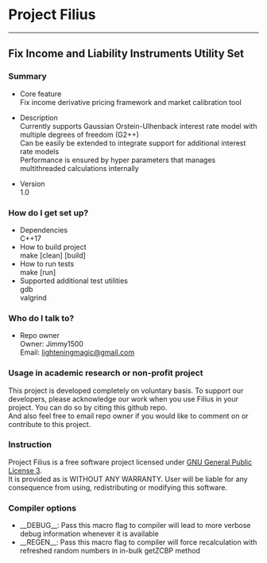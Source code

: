 # Project Filius #
----

## Fix Income and Liability Instruments Utility Set ##

### Summary ###

* Core feature  
	Fix income derivative pricing framework and market calibration tool

* Description  
    Currently supports Gaussian Orstein-Ulhenback interest rate model with multiple degrees of freedom (G2++)  
    Can be easily be extended to integrate support for additional interest rate models  
    Performance is ensured by hyper parameters that manages multithreaded calculations internally 

* Version  
	1.0

### How do I get set up? ###

* Dependencies  
    C++17
* How to build project  
    make [clean] [build]
* How to run tests  
    make [run]
* Supported additional test utilities  
    gdb  
    valgrind

### Who do I talk to? ###

* Repo owner  
	Owner: Jimmy1500  
    Email: lighteningmagic@gmail.com

### Usage in academic research or non-profit project ###

This project is developed completely on voluntary basis.
To support our developers, please acknowledge our work when you use Filius in your project.
You can do so by citing this github repo.  
And also feel free to email repo owner if you would like to comment on or contribute to this project.

### Instruction ###

Project Filius is a free software project licensed under [GNU General Public License 3](LICENSE).  
It is provided as is WITHOUT ANY WARRANTY.
User will be liable for any consequence from using, redistributing or modifying this software.

### Compiler options ###
* \_\_DEBUG\_\_: Pass this macro flag to compiler will lead to more verbose debug information whenever it is available
* \_\_REGEN\_\_: Pass this macro flag to compiler will force recalculation with refreshed random numbers in in-bulk getZCBP method
